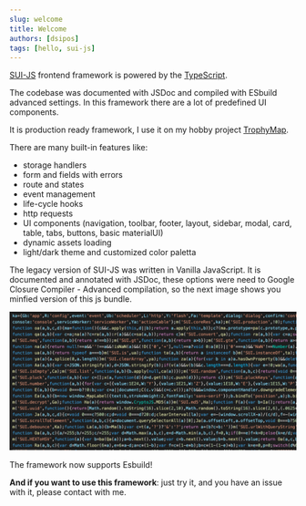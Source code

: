 ```yaml
---
slug: welcome
title: Welcome
authors: [dsipos]
tags: [hello, sui-js]
---
```


[SUI-JS](https://sui.siposdani87.com) frontend framework is powered by the [TypeScript](https://www.typescriptlang.org/).

The codebase was documented with JSDoc and compiled with ESbuild advanced settings. In this framework there are a lot of predefined UI components.

It is production ready framework, I use it on my hobby project [TrophyMap](https://trophymap.org).

There are many built-in features like:

- storage handlers
- form and fields with errors
- route and states
- event management
- life-cycle hooks
- http requests
- UI components (navigation, toolbar, footer, layout, sidebar, modal, card, table, tabs, buttons, basic materialUI)
- dynamic assets loading
- light/dark theme and customized color paletta

The legacy version of SUI-JS was written in Vanilla JavaScript. It is documented and annotated with JSDoc, these options were need to Google Closure Compiler - Advanced compilation, so the next image shows you minfied version of this js bundle.

![SUI-JS minified](./sui-js.png)

The framework now supports Esbuild!

**And if you want to use this framework**: just try it, and you have an issue with it, please contact with me.
